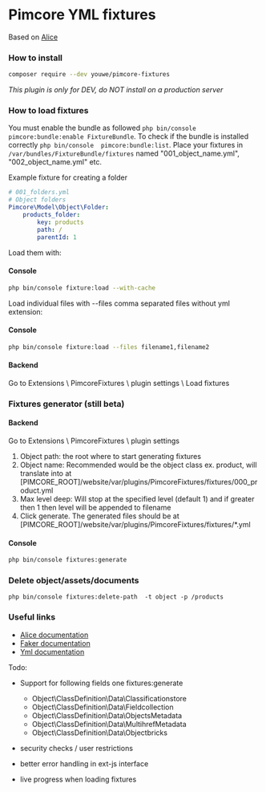 # Pimcore YML fixtures

Based on [Alice](https://github.com/nelmio/alice)

### How to install

```sh
composer require --dev youwe/pimcore-fixtures
```
*This plugin is only for DEV, do NOT install on a production server*

### How to load fixtures
You must enable the bundle as followed `php bin/console pimcore:bundle:enable FixtureBundle`. To check if the bundle is installed correctly `php bin/console  pimcore:bundle:list`.
Place your fixtures in `/var/bundles/FixtureBundle/fixtures` named "001_object_name.yml", "002_object_name.yml" etc.

Example fixture for creating a folder
```yaml
# 001_folders.yml
# Object folders
Pimcore\Model\Object\Folder:
    products_folder:
        key: products
        path: /
        parentId: 1
```
Load them with:
#### Console
```sh
php bin/console fixture:load --with-cache
```
Load individual files with --files comma separated files without yml extension:
#### Console
```sh
php bin/console fixture:load --files filename1,filename2
```

#### Backend
Go to Extensions \ PimcoreFixtures \ plugin settings \ Load fixtures

### Fixtures generator (still beta)

#### Backend
Go to Extensions \ PimcoreFixtures \ plugin settings

1. Object path: the root where to start generating fixtures
2. Object name: Recommended would be the object class ex. product, will translate into at [PIMCORE_ROOT]/website/var/plugins/PimcoreFixtures/fixtures/000_product.yml
3. Max level deep: Will stop at the specified level (default 1) and if greater then 1 then level will be appended to filename
4. Click generate. The generated files should be at [PIMCORE_ROOT]/website/var/plugins/PimcoreFixtures/fixtures/*.yml

#### Console
```sh
php bin/console fixtures:generate
```

### Delete object/assets/documents

```sh****
php bin/console fixtures:delete-path  -t object -p /products
```


### Useful links 
* [Alice documentation](https://github.com/nelmio/alice)
* [Faker documentation](https://github.com/fzaninotto/Faker)
* [Yml documentation](http://symfony.com/doc/current/components/yaml/yaml_format.html)


Todo:
* Support for following fields one fixtures:generate
    * Object\ClassDefinition\Data\Classificationstore
    * Object\ClassDefinition\Data\Fieldcollection
    * Object\ClassDefinition\Data\ObjectsMetadata
    * Object\ClassDefinition\Data\MultihrefMetadata
    * Object\ClassDefinition\Data\Objectbricks

* security checks / user restrictions
* better error handling in ext-js interface
* live progress when loading fixtures
